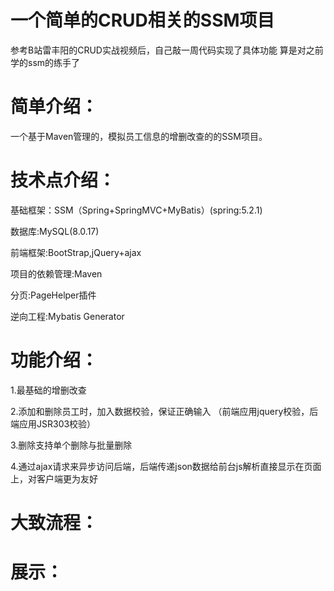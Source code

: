 # 一个简单的CRUD相关的SSM项目
参考B站雷丰阳的CRUD实战视频后，自己敲一周代码实现了具体功能
算是对之前学的ssm的练手了

# 简单介绍：
一个基于Maven管理的，模拟员工信息的增删改查的的SSM项目。

# 技术点介绍：
基础框架：SSM（Spring+SpringMVC+MyBatis）(spring:5.2.1)

数据库:MySQL(8.0.17)

前端框架:BootStrap,jQuery+ajax

项目的依赖管理:Maven

分页:PageHelper插件

逆向工程:Mybatis Generator
# 功能介绍：
1.最基础的增删改查

2.添加和删除员工时，加入数据校验，保证正确输入
（前端应用jquery校验，后端应用JSR303校验）

3.删除支持单个删除与批量删除

4.通过ajax请求来异步访问后端，后端传递json数据给前台js解析直接显示在页面上，对客户端更为友好

# 大致流程：


# 展示：
